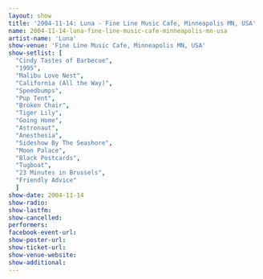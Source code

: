```yaml
---
layout: show
title: '2004-11-14: Luna - Fine Line Music Cafe, Minneapolis MN, USA'
name: 2004-11-14-luna-fine-line-music-cafe-minneapolis-mn-usa
artist-name: 'Luna'
show-venue: 'Fine Line Music Cafe, Minneapolis MN, USA'
show-setlist: [
  "Cindy Tastes of Barbecue",
  "1995",
  "Malibu Love Nest",
  "California (All the Way)",
  "Speedbumps",
  "Pup Tent",
  "Broken Chair",
  "Tiger Lily",
  "Going Home",
  "Astronaut",
  "Anesthesia",
  "Sideshow By The Seashore",
  "Moon Palace",
  "Black Postcards",
  "Tugboat",
  "23 Minutes in Brussels",
  "Friendly Advice"
  ]
show-date: 2004-11-14
show-radio: 
show-lastfm: 
show-cancelled: 
performers: 
facebook-event-url: 
show-poster-url: 
show-ticket-url: 
show-venue-website: 
show-additional: 
---
```


